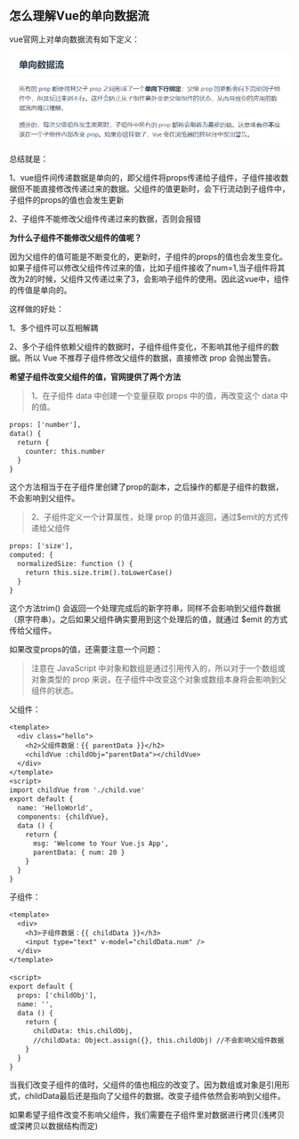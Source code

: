 ## 怎么理解Vue的单向数据流

vue官网上对单向数据流有如下定义：

![单向数据流](../../media/vue_tp1.png)

总结就是：

1、vue组件间传递数据是单向的，即父组件将props传递给子组件，子组件接收数据但不能直接修改传递过来的数据。父组件的值更新时，会下行流动到子组件中，子组件的props的值也会发生更新

2、子组件不能修改父组件传递过来的数据，否则会报错


**为什么子组件不能修改父组件的值呢？**

因为父组件的值可能是不断变化的，更新时，子组件的props的值也会发生变化。如果子组件可以修改父组件传过来的值，比如子组件接收了num=1,当子组件将其改为2的时候，父组件又传递过来了3，会影响子组件的使用。因此这vue中，组件的传值是单向的。

这样做的好处：

1、多个组件可以互相解耦

2、多个子组件依赖父组件的数据时，子组件组件变化，不影响其他子组件的数据。所以 Vue 不推荐子组件修改父组件的数据，直接修改 prop 会抛出警告。

**希望子组件改变父组件的值，官网提供了两个方法**

>1、在子组件 data 中创建一个变量获取 props 中的值，再改变这个 data 中的值。

```
props: ['number'],
data() {
  return {
    counter: this.number
  }
}
```

这个方法相当于在子组件里创建了prop的副本，之后操作的都是子组件的数据，不会影响到父组件。

>2、子组件定义一个计算属性，处理 prop 的值并返回，通过$emit的方式传递给父组件

```
props: ['size'],
computed: {
  normalizedSize: function () {
    return this.size.trim().toLowerCase()
  }
}
```

这个方法trim() 会返回一个处理完成后的新字符串，同样不会影响到父组件数据（原字符串）。之后如果父组件确实要用到这个处理后的值，就通过 $emit 的方式传给父组件。

如果改变props的值，还需要注意一个问题：
>注意在 JavaScript 中对象和数组是通过引用传入的，所以对于一个数组或对象类型的 prop 来说，在子组件中改变这个对象或数组本身将会影响到父组件的状态。

父组件：

```
<template>
  <div class="hello">
    <h2>父组件数据：{{ parentData }}</h2>
    <childVue :childObj="parentData"></childVue>
  </div>
</template>
<script>
import childVue from './child.vue'
export default {
  name: 'HelloWorld',
  components: {childVue},
  data () {
    return {
      msg: 'Welcome to Your Vue.js App',
      parentData: { num: 20 }
    }
  }
}
```

子组件：

```
<template>
  <div>
    <h3>子组件数据：{{ childData }}</h3>
    <input type="text" v-model="childData.num" />
  </div>
</template>

<script>
export default {
  props: ['childObj'],
  name: '',
  data () {
    return {
      childData: this.childObj,
      //childData: Object.assign({}, this.childObj) //不会影响父组件数据
    }
  }
}
```

当我们改变子组件的值时，父组件的值也相应的改变了。因为数组或对象是引用形式，childData最后还是指向了父组件的数据。改变子组件依然会影响到父组件。

如果希望子组件改变不影响父组件，我们需要在子组件里对数据进行拷贝(浅拷贝或深拷贝以数据结构而定)




